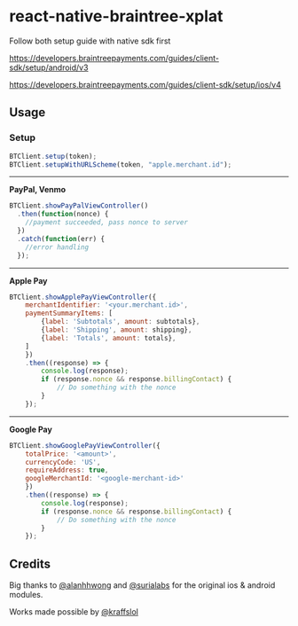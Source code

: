 # react-native-braintree-xplat

Follow both setup guide with native sdk first

https://developers.braintreepayments.com/guides/client-sdk/setup/android/v3

https://developers.braintreepayments.com/guides/client-sdk/setup/ios/v4

## Usage

### Setup

```js
BTClient.setup(token);
BTClient.setupWithURLScheme(token, "apple.merchant.id");
```

---
**PayPal, Venmo**

```js
BTClient.showPayPalViewController()
  .then(function(nonce) {
    //payment succeeded, pass nonce to server
  })
  .catch(function(err) {
    //error handling
  });
```

---

**Apple Pay**
```js
BTClient.showApplePayViewController({
    merchantIdentifier: '<your.merchant.id>',
    paymentSummaryItems: [
        {label: 'Subtotals', amount: subtotals},
        {label: 'Shipping', amount: shipping},
        {label: 'Totals', amount: totals},
    ]
    })
    .then((response) => {
        console.log(response);
        if (response.nonce && response.billingContact) {
            // Do something with the nonce
        }
    });
```


---
**Google Pay**

```js
BTClient.showGooglePayViewController({
    totalPrice: '<amount>',
    currencyCode: 'US',
    requireAddress: true,
    googleMerchantId: '<google-merchant-id>'
    })
    .then((response) => {
        console.log(response);
        if (response.nonce && response.billingContact) {
            // Do something with the nonce
        }
    });
```



## Credits

Big thanks to [@alanhhwong](https://github.com/alanhhwong) and [@surialabs](https://github.com/surialabs) for the original ios & android modules.

Works made possible by [@kraffslol](https://github.com/kraffslol/react-native-braintree-xplat)
